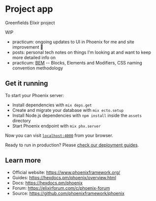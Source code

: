 # Project app
Greenfields Elixir project

WIP
* practicum: ongoing updates to UI in Phoenix for me and site improvement 🤠
* posts: personal tech notes on things I'm looking at and want to keep more detailed info on
* practicum: [BEM](http://getbem.com/introduction/) -- Blocks, Elements and Modifiers, CSS naming convention methodology

## Get it running

To start your Phoenix server:

  * Install dependencies with `mix deps.get`
  * Create and migrate your database with `mix ecto.setup`
  * Install Node.js dependencies with `npm install` inside the `assets` directory
  * Start Phoenix endpoint with `mix phx.server`

Now you can visit [`localhost:4000`](http://localhost:4000) from your browser.

Ready to run in production? Please [check our deployment guides](https://hexdocs.pm/phoenix/deployment.html).

## Learn more

  * Official website: https://www.phoenixframework.org/
  * Guides: https://hexdocs.pm/phoenix/overview.html
  * Docs: https://hexdocs.pm/phoenix
  * Forum: https://elixirforum.com/c/phoenix-forum
  * Source: https://github.com/phoenixframework/phoenix
